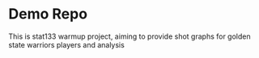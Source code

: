 # Demo Repo
This is stat133 warmup project, aiming to provide shot graphs for golden state warriors players and analysis